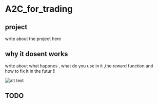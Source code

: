 # A2C_for_trading


## project
write about the project here

## why it dosent works 
write about what happnes , what do you use in it ,the reward function and how to fix it in the futur !!

![alt text](https://github.com/Alireza93336333393/A2C_for_trading/blob/main/Screenshot%20from%202025-03-20%2010-34-50%20(1).png)


## TODO 
